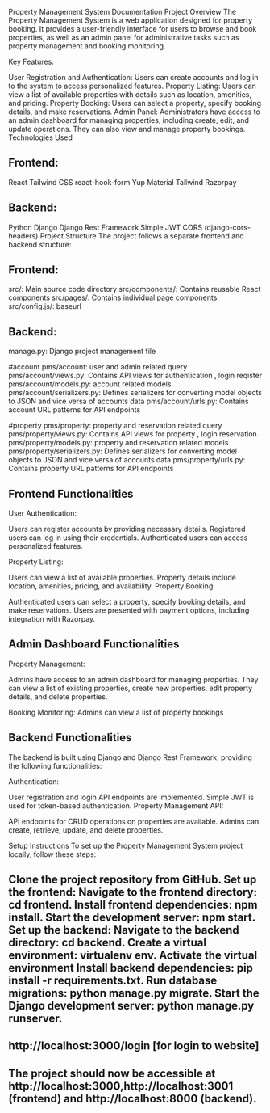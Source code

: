 Property Management System Documentation
Project Overview
The Property Management System is a web application designed for property booking. It provides a user-friendly interface for users to browse and book properties, as well as an admin panel for administrative tasks such as property management and booking monitoring.

Key Features:

User Registration and Authentication: Users can create accounts and log in to the system to access personalized features.
Property Listing: Users can view a list of available properties with details such as location, amenities, and pricing.
Property Booking: Users can select a property, specify booking details, and make reservations.
Admin Panel: Administrators have access to an admin dashboard for managing properties, including create, edit, and update operations. They can also view and manage property bookings.
Technologies Used

Frontend:
---------
React
Tailwind CSS
react-hook-form
Yup
Material Tailwind
Razorpay

Backend:
---------
Python
Django
Django Rest Framework
Simple JWT
CORS (django-cors-headers)
Project Structure
The project follows a separate frontend and backend structure:

Frontend:
---------

src/: Main source code directory
src/components/: Contains reusable React components
src/pages/: Contains individual page components
src/config.js/: baseurl

Backend:
----------

manage.py: Django project management file

#account
pms/account: user and admin related query 
pms/account/views.py: Contains API views for authentication , login reqister
pms/account/models.py: account related models
pms/account/serializers.py: Defines serializers for converting model objects to JSON and vice versa of accounts data
pms/account/urls.py: Contains account URL patterns for API endpoints

#property
pms/property: property and reservation related query 
pms/property/views.py: Contains API views for property , login reservation
pms/property/models.py: property and reservation related models
pms/property/serializers.py: Defines serializers for converting model objects to JSON and vice versa of accounts data
pms/property/urls.py: Contains property URL patterns for API endpoints

Frontend Functionalities
----------------------------
User Authentication:

Users can register accounts by providing necessary details.
Registered users can log in using their credentials.
Authenticated users can access personalized features.

Property Listing:

Users can view a list of available properties.
Property details include location, amenities, pricing, and availability.
Property Booking:

Authenticated users can select a property, specify booking details, and make reservations.
Users are presented with payment options, including integration with Razorpay.

Admin Dashboard Functionalities
---------------------------------
Property Management:

Admins have access to an admin dashboard for managing properties.
They can view a list of existing properties, create new properties, edit property details, and delete properties.

Booking Monitoring:
Admins can view a list of property bookings

Backend Functionalities
-------------------------
The backend is built using Django and Django Rest Framework, providing the following functionalities:

Authentication:

User registration and login API endpoints are implemented.
Simple JWT is used for token-based authentication.
Property Management API:

API endpoints for CRUD operations on properties are available.
Admins can create, retrieve, update, and delete properties.



Setup Instructions
To set up the Property Management System project locally, follow these steps:

Clone the project repository from GitHub.
Set up the frontend:
Navigate to the frontend directory: cd frontend.
Install frontend dependencies: npm install.
Start the development server: npm start.
Set up the backend:
Navigate to the backend directory: cd backend.
Create a virtual environment: virtualenv env.
Activate the virtual environment
Install backend dependencies: pip install -r requirements.txt.
Run database migrations: python manage.py migrate.
Start the Django development server: python manage.py runserver.
----------------------------------------------------------
http://localhost:3000/login [for login to website]
----------------------------------------------------------------------------------------------------------------------------------
The project should now be accessible at http://localhost:3000,http://localhost:3001 (frontend) and http://localhost:8000 (backend).
---------------------------------------------------------------------------------------------------------------------------------------
